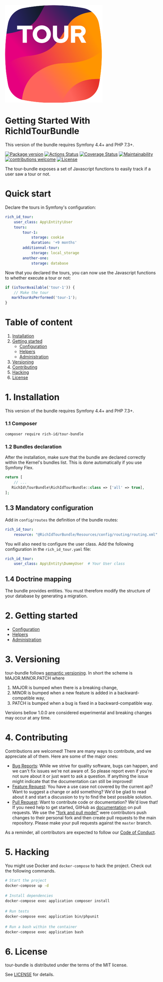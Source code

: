 ![Logo](.github/tour-bundle.svg)

Getting Started With RichIdTourBundle
=======================================

This version of the bundle requires Symfony 4.4+ and PHP 7.3+.

[![Package version](https://img.shields.io/packagist/v/rich-id/tour-bundle)](https://packagist.org/packages/rich-id/tour-bundle)
[![Actions Status](https://github.com/rich-id/tour-bundle/workflows/Tests/badge.svg)](https://github.com/t/rich-id/tour-bundle/actions)
[![Coverage Status](https://coveralls.io/repos/github/rich-id/tour-bundle/badge.svg?branch=master)](https://coveralls.io/github/rich-id/tour-bundle?branch=master)
[![Maintainability](https://api.codeclimate.com/v1/badges/d9e628f4e123ec999a57/maintainability)](https://codeclimate.com/github/rich-id/tour-bundle/maintainability)
[![contributions welcome](https://img.shields.io/badge/contributions-welcome-brightgreen.svg?style=flat)](https://github.com/rich-id/tour-bundle/issues)
[![License](https://img.shields.io/badge/license-MIT-blue.svg)](LICENSE.md)

The tour-bundle exposes a set of Javascript functions to easily track if a user saw a tour or not. 

# Quick start

Declare the tours in Symfony's configuration:

```yaml
rich_id_tour:
    user_class: App\Entity\User
    tours:
        tour-1:
            storage: cookie
            duration: '+9 months'
        additionnal-tour:
            storage: local_storage
        another-one:
            storage: database
```

Now that you declared the tours, you can now use the Javascript functions to whether execute a tour or not:

```javascript
if (isTourAvailable('tour-1')) {
    // Make the tour
   markTourAsPerformed('tour-1');
}
```


# Table of content

1. [Installation](#1-installation)
2. [Getting started](#2-getting-started)
   - [Configuration](Docs/Configuration.md)
   - [Helpers](Docs/Helpers.md)
   - [Administration](Docs/Administration.md)
3. [Versioning](#3-versioning)
4. [Contributing](#4-contributing)
5. [Hacking](#5-hacking)
6. [License](#6-license)


# 1. Installation

This version of the bundle requires Symfony 4.4+ and PHP 7.3+.

### 1.1 Composer

```bash
composer require rich-id/tour-bundle
```

### 1.2 Bundles declaration

After the installation, make sure that the bundle are declared correctly within the Kernel's bundles list. This is done automatically if you use Symfony Flex.

```php
return [
    // ...
   RichId\TourBundle\RichIdTourBundle::class => ['all' => true],
];
```

## 1.3 Mandatory configuration

Add in `config/routes` the definition of the bundle routes:


```yaml
rich_id_tour:
    resource: "@RichIdTourBundle/Resources/config/routing/routing.xml"
```

You will also need to configure the user class. Add the following configuration in the `rich_id_tour.yaml` file:

```yaml
rich_id_tour:
    user_class: App\Entity\DummyUser  # Your User class
```

## 1.4 Doctrine mapping

The bundle provides entities. You must therefore modify the structure of your database by generating a migration.


# 2. Getting started

- [Configuration](Docs/Configuration.md)
- [Helpers](Docs/Helpers.md)
- [Administration](Docs/Administration.md)

# 3. Versioning

tour-bundle follows [semantic versioning](https://semver.org/). In short the scheme is MAJOR.MINOR.PATCH where
1. MAJOR is bumped when there is a breaking change,
2. MINOR is bumped when a new feature is added in a backward-compatible way,
3. PATCH is bumped when a bug is fixed in a backward-compatible way.

Versions bellow 1.0.0 are considered experimental and breaking changes may occur at any time.


# 4. Contributing

Contributions are welcomed! There are many ways to contribute, and we appreciate all of them. Here are some of the major ones:

* [Bug Reports](https://github.com/rich-id/tour-bundle/issues): While we strive for quality software, bugs can happen, and we can't fix issues we're not aware of. So please report even if you're not sure about it or just want to ask a question. If anything the issue might indicate that the documentation can still be improved!
* [Feature Request](https://github.com/rich-id/tour-bundle/issues): You have a use case not covered by the current api? Want to suggest a change or add something? We'd be glad to read about it and start a discussion to try to find the best possible solution.
* [Pull Request](https://github.com/rich-id/tour-bundle/merge_requests): Want to contribute code or documentation? We'd love that! If you need help to get started, GitHub as [documentation](https://help.github.com/articles/about-pull-requests/) on pull requests. We use the ["fork and pull model"](https://help.github.com/articles/about-collaborative-development-models/) were contributors push changes to their personal fork and then create pull requests to the main repository. Please make your pull requests against the `master` branch.

As a reminder, all contributors are expected to follow our [Code of Conduct](CODE_OF_CONDUCT.md).


# 5. Hacking

You might use Docker and `docker-compose` to hack the project. Check out the following commands.

```bash
# Start the project
docker-compose up -d

# Install dependencies
docker-compose exec application composer install

# Run tests
docker-compose exec application bin/phpunit

# Run a bash within the container
docker-compose exec application bash
```


# 6. License

tour-bundle is distributed under the terms of the MIT license.

See [LICENSE](LICENSE.md) for details.
